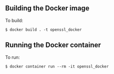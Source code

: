 ## Building the Docker image
To build:
```console
$ docker build . -t openssl_docker
```

## Running the Docker container
To run:
```console
$ docker container run --rm -it openssl_docker
```